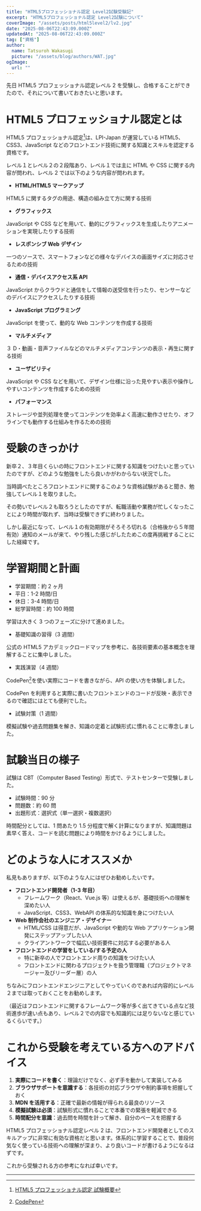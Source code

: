 ```yaml
---
title: "HTML5プロフェッショナル認定 Level2試験受験記"
excerpt: "HTML5プロフェッショナル認定 Level2試験について"
coverImage: "/assets/posts/html5level2/lv2.jpg"
date: "2025-08-06T22:43:09.000Z"
updatedAt: "2025-08-06T22:43:09.000Z"
tag: ["資格"]
author:
  name: Tatsuroh Wakasugi
  picture: "/assets/blog/authors/WAT.jpg"
ogImage:
  url: ""
---
```


先日 HTML5 プロフェッショナル認定レベル 2 を受験し、合格することができたので、それについて書いておきたいと思います。

# HTML5 プロフェッショナル認定とは

HTML5 プロフェッショナル認定[^1]は、LPI-Japan が運営している HTML5、CSS3、JavaScript などのフロントエンド技術に関する知識とスキルを認定する資格です。

レベル１とレベル２の２段階あり、レベル１では主に HTML や CSS に関する内容が問われ、レベル 2 では以下のような内容が問われます。

- **HTML/HTML5 マークアップ**

HTML5 に関するタグの用途、構造の組み立て方に関する技術

- **グラフィックス**

JavaScript や CSS などを用いて、動的にグラフィックスを生成したりアニメーションを実現したりする技術

- **レスポンシブ Web デザイン**

一つのソースで、スマートフォンなどの様々なデバイスの画面サイズに対応させるための技術

- **通信・デバイスアクセス系 API**

JavaScript からクラウドと通信をして情報の送受信を行ったり、センサーなどのデバイスにアクセスしたりする技術

- **JavaScript プログラミング**

JavaScript を使って、動的な Web コンテンツを作成する技術

- **マルチメディア**

３ D・動画・音声ファイルなどのマルチメディアコンテンツの表示・再生に関する技術

- **ユーザビリティ**

JavaScript や CSS などを用いて、デザイン仕様に沿った見やすい表示や操作しやすいコンテンツを作成するための技術

- **パフォーマンス**

ストレージや並列処理を使ってコンテンツを効率よく高速に動作させたり、オフラインでも動作する仕組みを作るための技術

# 受験のきっかけ

新卒２、３年目くらいの時にフロントエンドに関する知識をつけたいと思っていたのですが、どのような勉強をしたら良いかがわからない状況でした。

当時調べたところフロントエンドに関するこのような資格試験があると聞き、勉強してレベル１を取りました。

その勢いでレベル２も取ろうとしたのですが、転職活動や業務が忙しくなったことにより時間が取れず、当時は受験できずに終わりました。

しかし最近になって、レベル１の有効期限がそろそろ切れる（合格後から５年間有効）通知のメールが来て、やり残した感じがしたためこの度再挑戦することにした経緯です。

# 学習期間と計画

- 学習期間：約 2 ヶ月
- 平日：1-2 時間/日
- 休日：3-4 時間/日
- 総学習時間：約 100 時間

学習は大きく 3 つのフェーズに分けて進めました。

- 基礎知識の習得（3 週間）

公式の HTML5 アカデミックロードマップを参考に、各技術要素の基本概念を理解することに集中しました。

- 実践演習（4 週間）

CodePen[^2]を使い実際にコードを書きながら、API の使い方を体験しました。

CodePen を利用すると実際に書いたフロントエンドのコードが反映・表示できるので確認にはとても便利でした。

- 試験対策（1 週間）

模擬試験や過去問題集を解き、知識の定着と試験形式に慣れることに専念しました。

# 試験当日の様子

試験は CBT（Computer Based Testing）形式で、テストセンターで受験しました。

- 試験時間：90 分
- 問題数：約 60 問
- 出題形式：選択式（単一選択・複数選択）

時間配分としては、1 問あたり 1.5 分程度で解く計算になりますが、知識問題は素早く答え、コードを読む問題により時間をかけるようにしました。

# どのような人にオススメか

私見もありますが、以下のような人にはぜひお勧めしたいです。

- **フロントエンド開発者（1-3 年目）**
  - フレームワーク（React、Vue.js 等）は使えるが、基礎技術への理解を深めたい人
  - JavaScript、CSS3、WebAPI の体系的な知識を身につけたい人
- **Web 制作会社のエンジニア・デザイナー**
  - HTML/CSS は得意だが、JavaScript や動的な Web アプリケーション開発にステップアップしたい人
  - クライアントワークで幅広い技術要件に対応する必要がある人
- **フロントエンドの学習をしている/する予定の人**
  - 特に新卒の人でフロントエンド周りの知識をつけたい人
  - フロントエンドに関わるプロジェクトを扱う管理職（プロジェクトマネージャー及びリーダー層）の人

ちなみにフロントエンドエンジニアとしてやっていくのであれば内容的にレベル２までは取っておくことをお勧めします。

（最近はフロントエンドに関するフレームワーク等が多く出てきている点など技術進歩が速い点もあり、レベル２での内容でも知識的には足りないなと感じているくらいです。）

# これから受験を考えている方へのアドバイス

1. **実際にコードを書く**：理論だけでなく、必ず手を動かして実装してみる
2. **ブラウザサポートを意識する**：各技術の対応ブラウザや制約事項を把握しておく
3. **MDN を活用する**：正確で最新の情報が得られる最良のリソース
4. **模擬試験は必須**：試験形式に慣れることで本番での緊張を軽減できる
5. **時間配分を意識**：過去問を時間を計って解き、自分のペースを把握する

HTML5 プロフェッショナル認定レベル 2 は、フロントエンド開発者としてのスキルアップに非常に有効な資格だと思います。体系的に学習することで、普段何気なく使っている技術への理解が深まり、より良いコードが書けるようになるはずです。

これから受験される方の参考になれば幸いです。

---

[^1]: [HTML5 プロフェッショナル認定 試験概要](https://html5exam.jp/outline/)
[^2]: [CodePen](https://codepen.io/)
